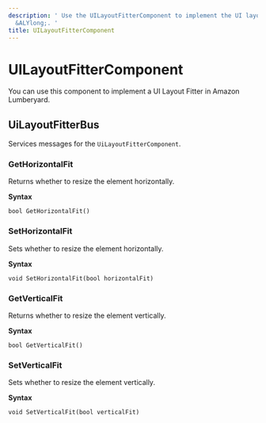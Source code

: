 ```yaml
---
description: ' Use the UILayoutFitterComponent to implement the UI layout fitter in
  &ALYlong;. '
title: UILayoutFitterComponent
---
```

# UILayoutFitterComponent<a name="lua-scripting-ces-api-ui-uilayoutfittercomponent"></a>

You can use this component to implement a UI Layout Fitter in Amazon Lumberyard\.

## UiLayoutFitterBus<a name="lua-scripting-ces-api-ui-uilayoutfittercomponent-uilayoutfitterbus"></a>

Services messages for the `UiLayoutFitterComponent`\.

### GetHorizontalFit<a name="lua-scripting-ces-api-ui-uilayoutfittercomponent-uilayoutfitterbus-gethorizontalfit"></a>

Returns whether to resize the element horizontally\.

**Syntax**

```
bool GetHorizontalFit()
```

### SetHorizontalFit<a name="lua-scripting-ces-api-ui-uilayoutfittercomponent-uilayoutfitterbus-sethorizontalfit"></a>

Sets whether to resize the element horizontally\.

**Syntax**

```
void SetHorizontalFit(bool horizontalFit)
```

### GetVerticalFit<a name="lua-scripting-ces-api-ui-uilayoutfittercomponent-uilayoutfitterbus-getverticalfit"></a>

Returns whether to resize the element vertically\.

**Syntax**

```
bool GetVerticalFit()
```

### SetVerticalFit<a name="lua-scripting-ces-api-ui-uilayoutfittercomponent-uilayoutfitterbus-setverticalfit"></a>

Sets whether to resize the element vertically\.

**Syntax**

```
void SetVerticalFit(bool verticalFit)
```